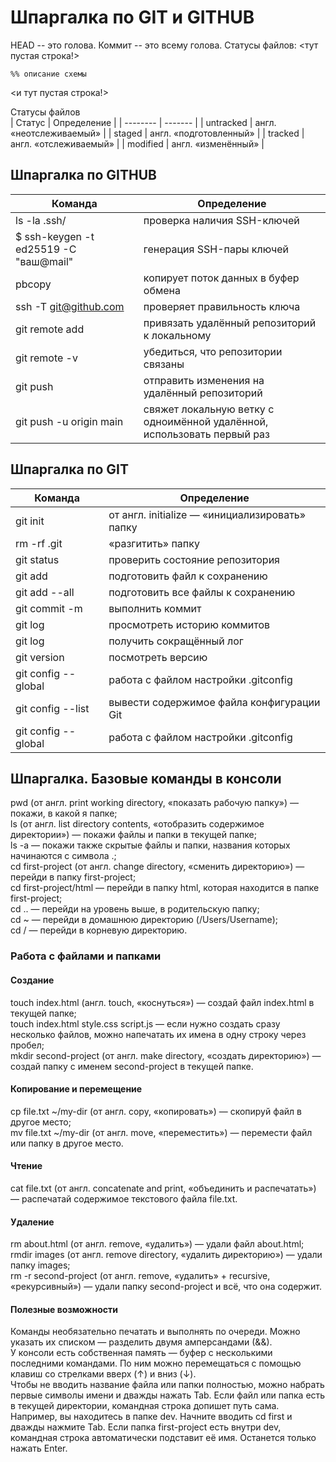 # Шпаргалка по GIT и GITHUB

HEAD -- это голова.
Коммит -- это всему голова.
Статусы файлов:
<тут пустая строка!>

```mermaid
%% описание схемы
```
<и тут пустая строка!> 


Статусы файлов  
| Статус   | Определение |
| -------- | ------- |
| untracked | англ. «неотслеживаемый» |
| staged | англ. «подготовленный» |
| tracked | англ. «отслеживаемый» |
| modified | англ. «изменённый» |

## Шпаргалка по GITHUB
| Команда   | Определение |
| -------- | ------- |
| ls -la .ssh/ | проверка наличия SSH-ключей |
| $ ssh-keygen -t ed25519 -C "ваш@mail" | генерация SSH-пары ключей |
| pbcopy | копирует поток данных в буфер обмена |
| ssh -T git@github.com | проверяет правильность ключа |
| git remote add | привязать удалённый репозиторий к локальному  |
| git remote -v | убедиться, что репозитории связаны |
| git push | отправить изменения на удалённый репозиторий  |
| git push -u origin main | свяжет локальную ветку с одноимённой удалённой, использовать первый раз  |

## Шпаргалка по GIT
| Команда   | Определение |
| -------- | ------- |
| git init | от англ. initialize — «инициализировать» папку |
| rm -rf .git | «разгитить» папку |
| git status | проверить состояние репозитория |
| git add | подготовить файл к сохранению |
| git add --all | подготовить все файлы к сохранению |
| git commit -m | выполнить коммит |
| git log | просмотреть историю коммитов |
| git log | получить сокращённый лог |
| git version | посмотреть версию |
| git config --global | работа с файлом настройки .gitconfig |
| git config --list  | вывести содержимое файла конфигурации Git |
| git config --global | работа с файлом настройки .gitconfig |


## Шпаргалка. Базовые команды в консоли

pwd (от англ. print working directory, «показать рабочую папку») — покажи, в какой я папке;<br>
ls (от англ. list directory contents, «отобразить содержимое директории») — покажи файлы и папки в текущей папке;<br>
ls -a — покажи также скрытые файлы и папки, названия которых начинаются с символа .;<br>
cd first-project (от англ. change directory, «сменить директорию») — перейди в папку first-project;<br>
cd first-project/html — перейди в папку html, которая находится в папке first-project;<br>
cd .. — перейди на уровень выше, в родительскую папку;<br>
cd ~ — перейди в домашнюю директорию (/Users/Username);<br>
cd / — перейди в корневую директорию.<br>

### Работа с файлами и папками<br>

#### Создание<br>
touch index.html (англ. touch, «коснуться») — создай файл index.html в текущей папке;<br>
touch index.html style.css script.js — если нужно создать сразу несколько файлов, можно напечатать их имена в одну строку через пробел;<br>
mkdir second-project (от англ. make directory, «создать директорию») — создай папку с именем second-project в текущей папке.<br>

#### Копирование и перемещение<br>
cp file.txt ~/my-dir (от англ. copy, «копировать») — скопируй файл в другое место;<br>
mv file.txt ~/my-dir (от англ. move, «переместить») — перемести файл или папку в другое место.<br>

#### Чтение<br>
cat file.txt (от англ. concatenate and print, «объединить и распечатать») — распечатай содержимое текстового файла file.txt.<br>

#### Удаление<br>
rm about.html (от англ. remove, «удалить») — удали файл about.html;<br>
rmdir images (от англ. remove directory, «удалить директорию») — удали папку images;<br>
rm -r second-project (от англ. remove, «удалить» + recursive, «рекурсивный») — удали папку second-project и всё, что она содержит.<br>
#### Полезные возможности<br>
Команды необязательно печатать и выполнять по очереди. Можно указать их списком — разделить двумя амперсандами (&&).<br>
У консоли есть собственная память — буфер с несколькими последними командами. По ним можно перемещаться с помощью клавиш со стрелками вверх (↑) и вниз (↓).<br>
Чтобы не вводить название файла или папки полностью, можно набрать первые символы имени и дважды нажать Tab. Если файл или папка есть в текущей директории, командная строка допишет путь сама.<br>
Например, вы находитесь в папке dev. Начните вводить cd first и дважды нажмите Tab. Если папка first-project есть внутри dev, командная строка автоматически подставит её имя. Останется только нажать Enter.<br>
